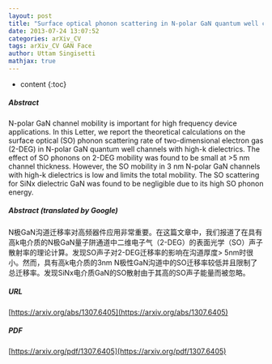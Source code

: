 ```yaml
---
layout: post
title: "Surface optical phonon scattering in N-polar GaN quantum well channels"
date: 2013-07-24 13:07:52
categories: arXiv_CV
tags: arXiv_CV GAN Face
author: Uttam Singisetti
mathjax: true
---
```


* content
{:toc}

##### Abstract
N-polar GaN channel mobility is important for high frequency device applications. In this Letter, we report the theoretical calculations on the surface optical (SO) phonon scattering rate of two-dimensional electron gas (2-DEG) in N-polar GaN quantum well channels with high-k dielectrics. The effect of SO phonons on 2-DEG mobility was found to be small at >5 nm channel thickness. However, the SO mobility in 3 nm N-polar GaN channels with high-k dielectrics is low and limits the total mobility. The SO scattering for SiNx dielectric GaN was found to be negligible due to its high SO phonon energy.

##### Abstract (translated by Google)
N极GaN沟道迁移率对高频器件应用非常重要。在这篇文章中，我们报道了在具有高k电介质的N极GaN量子阱通道中二维电子气（2-DEG）的表面光学（SO）声子散射率的理论计算。发现SO声子对2-DEG迁移率的影响在沟道厚度> 5nm时很小。然而，具有高k电介质的3nm N极性GaN沟道中的SO迁移率较低并且限制了总迁移率。发现SiNx电介质GaN的SO散射由于其高的SO声子能量而被忽略。

##### URL
[https://arxiv.org/abs/1307.6405](https://arxiv.org/abs/1307.6405)

##### PDF
[https://arxiv.org/pdf/1307.6405](https://arxiv.org/pdf/1307.6405)

